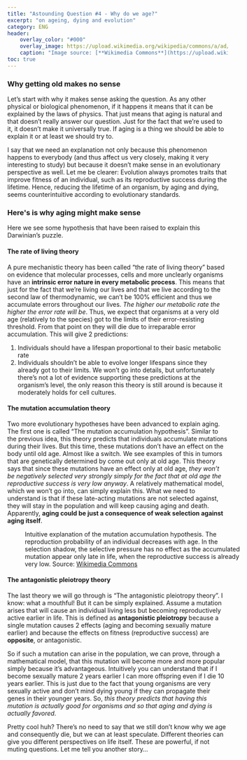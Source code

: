 ```yaml
---
title: "Astounding Question #4 - Why do we age?"
excerpt: "on ageing, dying and evolution"
category: ENG
header:
    overlay_color: "#000"
    overlay_image: https://upload.wikimedia.org/wikipedia/commons/a/ad/Old_man%2C_Bihar%2C_India%2C_04-2012.jpg
    caption: "Image source: [**Wikimedia Commons**](https://upload.wikimedia.org/wikipedia/commons/a/ad/Old_man%2C_Bihar%2C_India%2C_04-2012.jpg)"
toc: true
---
```

### Why getting old makes no sense
Let’s start with why it makes sense asking the question. As any other physical or biological phenomenon, if it happens it means that it can be explained by the laws of physics. That just means that aging is natural and that doesn’t really answer our question. Just for the fact that we’re used to it, it doesn’t make it universally true. If aging is a thing we should be able to explain it or at least we should try to.

I say that we need an explanation not only because this phenomenon happens to everybody (and thus affect us very closely, making it very interesting to study) but because it doesn’t make sense in an evolutionary perspective as well. Let me be clearer: Evolution always promotes traits that improve fitness of an individual, such as its reproductive success during the lifetime. Hence, reducing the lifetime of an organism, by aging and dying, seems counterintuitive according to evolutionary standards.

### Here's is why aging might make sense
Here we see some hypothesis that have been raised to explain this Darwinian’s puzzle.
#### The rate of living theory
A pure mechanistic theory has been called “the rate of living theory” based on evidence that molecular processes, cells and more unclearly organisms have an **intrinsic error nature in every metabolic process**. This means that just for the fact that we’re living our lives and that we live according to the second law of thermodynamic, we can’t be 100% efficient and thus we accumulate errors throughout our lives. _The higher our metabolic rate the higher the error rate will be_. Thus, we expect that organisms at a very old age (relatively to the species) got to the limits of their error-resisting threshold. From that point on they will die due to irreparable error accumulation. This will give 2 predictions: 
1. Individuals should have a lifespan proportional to their basic metabolic rate
2. Individuals shouldn’t be able to evolve longer lifespans since they already got to their limits. 
We won’t go into details, but unfortunately there’s not a lot of evidence supporting these predictions at the organism’s level, the only reason this theory is still around is because it moderately holds for cell cultures.

#### The mutation accumulation theory
Two more evolutionary hypotheses have been advanced to explain aging. The first one is called “The mutation accumulation hypothesis”. Similar to the previous idea, this theory predicts that individuals accumulate mutations during their lives. But this time, these mutations don’t have an effect on the body until old age. Almost like a switch. We see examples of this in tumors that are genetically determined by come out only at old age. This theory says that since these mutations have an effect only at old age, _they won’t be negatively selected very strongly simply for the fact that at old age the reproductive success is very low anyway_. A relatively mathematical model, which we won’t go into, can simply explain this. What we need to understand is that if these late-acting mutations are not selected against, they will stay in the population and will keep causing aging and death. Apparently, **aging could be just a consequence of weak selection against aging itself**.

<figure style="width: 500px" class="align-center">
        <img src="https://upload.wikimedia.org/wikipedia/commons/thumb/6/6e/Selection_shadow.svg/440px-Selection_shadow.svg.png" alt="">
        <figcaption>Intuitive explanation of the mutation accumulation hypothesis. The reproduction probability of an individual decreases with age. In the selection shadow, the selective pressure has no effect as the accumulated mutation appear only late in life, when the reproductive success is already very low. Source: <a href="https://upload.wikimedia.org/wikipedia/commons/thumb/6/6e/Selection_shadow.svg/440px-Selection_shadow.svg.png">Wikimedia Commons</a></figcaption>
</figure> 

#### The antagonistic pleiotropy theory
The last theory we will go through is “The antagonistic pleiotropy theory”. I know: what a mouthful! But it can be simply explained. Assume a mutation arises that will cause an individual living less but becoming reproductively active earlier in life. This is defined as **antagonistic pleiotropy** because a single mutation causes 2 effects (aging and becoming sexually mature earlier) and because the effects on fitness (reproductive success) are **opposite**, or antagonistic.

So if such a mutation can arise in the population, we can prove, through a mathematical model, that this mutation will become more and more popular simply because it’s advantageous. Intuitively you can understand that if I become sexually mature 2 years earlier I can more offspring even if I die 10 years earlier. This is just due to the fact that young organisms are very sexually active and don’t mind dying young if they can propagate their genes in their younger years. So, _this theory predicts that having this mutation is actually good for organisms and so that aging and dying is actually favored_.

Pretty cool huh? There’s no need to say that we still don’t know why we age and consequently die, but we can at least speculate. Different theories can give you different perspectives on life itself. These are powerful, if not muting questions. Let me tell you another story…